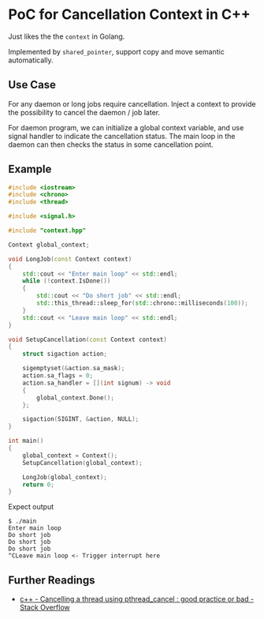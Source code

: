 # PoC for Cancellation Context in C++

Just likes the the `context` in Golang.

Implemented by `shared_pointer`, support copy and move semantic automatically.

## Use Case

For any daemon or long jobs require cancellation. Inject a context to provide the
possibility to cancel the daemon / job later.

For daemon program, we can initialize a global context variable, and use signal handler
to indicate the cancellation status. The main loop in the daemon can then checks the
status in some cancellation point.

## Example

```cpp
#include <iostream>
#include <chrono>
#include <thread>

#include <signal.h>

#include "context.hpp"

Context global_context;

void LongJob(const Context context)
{
    std::cout << "Enter main loop" << std::endl;
    while (!context.IsDone())
    {
        std::cout << "Do short job" << std::endl;
        std::this_thread::sleep_for(std::chrono::milliseconds(100));
    }
    std::cout << "Leave main loop" << std::endl;
}

void SetupCancellation(const Context context)
{
    struct sigaction action;

    sigemptyset(&action.sa_mask);
    action.sa_flags = 0;
    action.sa_handler = [](int signum) -> void
    {
        global_context.Done();
    };

    sigaction(SIGINT, &action, NULL);
}

int main()
{
    global_context = Context();
    SetupCancellation(global_context);

    LongJob(global_context);
    return 0;
}
```

Expect output

```
$ ./main
Enter main loop
Do short job
Do short job
Do short job
^CLeave main loop <- Trigger interrupt here
```

## Further Readings

- [c++ - Cancelling a thread using pthread_cancel : good practice or bad - Stack Overflow](https://stackoverflow.com/questions/4760687/cancelling-a-thread-using-pthread-cancel-good-practice-or-bad)
